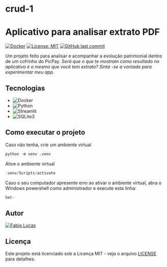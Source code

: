 # crud-1

# Aplicativo para analisar extrato PDF

[![Docker](https://img.shields.io/badge/Docker-latest-blue.svg)](https://www.docker.com/)
[![License: MIT](https://img.shields.io/badge/License-MIT-yellow.svg)](https://opensource.org/licenses/MIT)
[![GitHub last commit](https://img.shields.io/github/last-commit/fabiolucasz/Lanchonete-App.svg)](https://github.com/fabiolucasz/Lanchonete-App/commits/master)

Um projeto feito para analisar e acompanhar a evolução patrimonial dentro de um cofrinho do PicPay.
*Será que o que te mostram como resultado no aplicativo é o mesmo que você tem extrato? Sinta -se a vontade para experimentar meu app.*



## Tecnologias

- ![Docker](https://img.shields.io/badge/docker-%230db7ed.svg?style=for-the-badge&logo=docker&logoColor=white)
- ![Python](https://img.shields.io/badge/python-3670A0?style=for-the-badge&logo=python&logoColor=ffdd54)
- ![Streamlit](https://img.shields.io/badge/Streamlit-000000?style=for-the-badge&logo=streamlit)
- ![SQLite3](https://img.shields.io/badge/sqlite-000000?style=for-the-badge&logo=sqlite&logoColor=white)

## Como executar o projeto
Caso não tenha, crie um ambiente virtual
```python
python -m venv .venv
```

Ative o ambiente virtual
```python
.venv/Scripts/activate
```

Caso o seu computador apresente erro ao ativar o ambiente virtual, abra o Windows powershell como administrador e execute esta linha:
```sh
Set-
```




## Autor

[![Fabio Lucas](https://img.shields.io/badge/Fabio%20Lucas-GitHub-black.svg)](https://github.com/fabiolucasz/)

## Licença

Este projeto está licenciado sob a Licença MIT - veja o arquivo [LICENSE](LICENSE) para detalhes.

